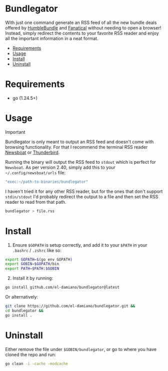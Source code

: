 # Bundlegator

With just one command generate an RSS feed of all the new bundle deals offered by
[HumbleBundle](https://www.humblebundle.com/) and [Fanatical](https://www.fanatical.com/)
without needing to open a browser! Instead, simply redirect the contents to
your favorite RSS reader and enjoy all the important information in a neat format.

- [Requirements](#requirements)
- [Usage](#usage)
- [Install](#install)
- [Uninstall](#uninstall)

# Requirements

- go (1.24.5+)

# Usage

> [!IMPORTANT]
> Bundlegator is only meant to output an RSS feed and doesn't come with browsing functionality.
> For that I recommend the terminal RSS reader [Newsboat](https://github.com/newsboat/newsboat)
> or [Thunderbird](https://www.thunderbird.net/).

Running the binary will output the RSS feed to `stdout` which is perfect for
`Newsboat`. As per version 2.40, simply add this to your `~/.config/newsboat/urls` file:

```bash
"exec:~/path-to-binaries/bundlegator"
```

I haven't tried it for any other RSS reader, but for the ones that
don't support `stdin/stdout` I'd probably redirect the output to a file and
then set the RSS reader to read from that path.

```bash
bundlegator > file.rss
```

# Install

1. Ensure `$GOPATH` is setup correctly, and add it to your `$PATH` in your
`.bashrc` / `.zshrc` like so:

```bash
export GOPATH=$(go env GOPATH)
export GOBIN=$GOPATH/bin
export PATH=$PATH:$GOBIN
```

2. Install it by running:

```bash
go install github.com/el-damiano/bundlegator@latest
```

Or alternatively:

```bash
git clone https://github.com/el-damiano/bundlegator.git &&
cd bundlegator &&
go install .
```

# Uninstall

Either remove the file under `$GOBIN/bundlegator`, or go to where you have
cloned the repo and run:

```bash
go clean -i -cache -modcache
```
